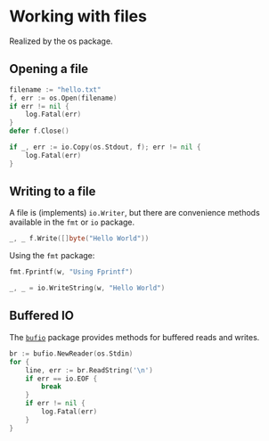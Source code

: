 # Working with files

Realized by the os package.

## Opening a file

```go
filename := "hello.txt"
f, err := os.Open(filename)
if err != nil {
    log.Fatal(err)
}
defer f.Close()

if _, err := io.Copy(os.Stdout, f); err != nil {
    log.Fatal(err)
}
```

## Writing to a file

A file is (implements) `io.Writer`, but there are convenience methods available
in the `fmt` or `io` package.

```go
_, _ f.Write([]byte("Hello World"))
```

Using the `fmt` package:

```go
fmt.Fprintf(w, "Using Fprintf")
```

```go
_, _ = io.WriteString(w, "Hello World")
```

## Buffered IO

The [`bufio`](https://golang.org/pkg/bufio/) package provides methods for
buffered reads and writes.

```go
br := bufio.NewReader(os.Stdin)
for {
    line, err := br.ReadString('\n')
    if err == io.EOF {
        break
    }
    if err != nil {
        log.Fatal(err)
    }
}
```
